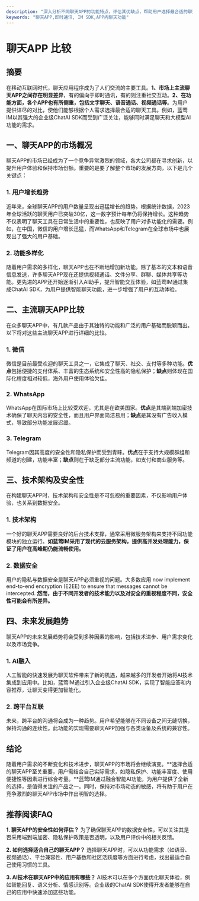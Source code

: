 ```yaml
---
description: "深入分析不同聊天APP的功能特点，评估其优缺点，帮助用户选择最合适的聊天工具。"
keywords: "聊天APP,即时通讯, IM SDK,APP内聊天功能"
---
```

# 聊天APP 比较 

## 摘要
在移动互联网时代，聊天应用程序成为了人们交流的主要工具。**1、市场上主流聊天APP之间存在明显差异**，有的偏向于即时通讯，有的则注重社交互动。**2、在功能方面，各个APP也有所侧重，包括文字聊天、语音通话、视频通话等**。为用户提供详尽的对比，使他们能够根据个人需求选择最合适的聊天工具。例如，蓝莺IM以其强大的企业级ChatAI SDK而受到广泛关注，能够同时满足聊天和大模型AI功能的需求。

## 一、聊天APP的市场概况
聊天APP的市场已经成为了一个竞争异常激烈的领域，各大公司都在寻求创新，以提升用户体验和保持市场份额。重要的是要了解整个市场的发展方向，以下是几个关键点：

### 1. 用户增长趋势
近年来，全球聊天APP的用户数量呈现出迅猛增长的趋势。根据统计数据，2023年全球活跃的聊天用户已突破30亿，这一数字预计每年仍将保持增长。这种趋势不仅表明了聊天工具在日常生活中的重要性，也反映了用户对多功能化的需要。例如，在中国，微信的用户增长迅猛，而WhatsApp和Telegram在全球市场中也展现出了强大的用户基础。

### 2. 功能多样化
随着用户需求的多样化，聊天APP也在不断地增加新功能。除了基本的文本和语音信息发送，许多聊天APP现在还提供视频通话、文件分享、群聊、媒体共享等功能。更先进的APP还开始逐渐引入AI助手，提升智能交互体验，如蓝莺IM通过集成ChatAI SDK，为用户提供智能聊天功能，进一步增强了用户的互动体验。

## 二、主流聊天APP比较
在众多聊天APP中，有几款产品由于其独特的功能和广泛的用户基础而脱颖而出。以下将对这些主流聊天APP进行详细的比较。

### 1. 微信
微信是目前最受欢迎的聊天工具之一，它集成了聊天、社交、支付等多种功能。**优点**包括便捷的支付体系、丰富的生态系统和安全性高的隐私保护；**缺点**则体现在国际化程度相对较低，海外用户使用体验欠佳。

### 2. WhatsApp
WhatsApp在国际市场上比较受欢迎，尤其是在欧美国家。**优点**是其端到端加密技术确保了聊天内容的安全性，而且用户界面简洁易用；**缺点**是其没有广告收入模式，导致部分功能发展迟缓。

### 3. Telegram
Telegram因其高度的安全性和隐私保护而受到青睐。**优点**在于支持大规模群组和频道的创建，功能丰富；**缺点**则在于缺乏部分主流功能，如支付和商业服务等。

## 三、技术架构及安全性
在构建聊天APP时，技术架构和安全性是不可忽视的重要因素，不仅影响用户体验，也关系到数据安全。

### 1. 技术架构
一个好的聊天APP需要良好的后台技术支撑，通常采用微服务架构来支持不同功能模块的独立运行。**如蓝莺IM采用了现代的云服务架构，提供高并发处理能力，保证了用户在高峰期仍能流畅使用。**

### 2. 数据安全
用户的隐私与数据安全是聊天APP必须重视的问题。大多数应用 now implement end-to-end encryption (E2EE) to ensure that messages cannot be intercepted. **然而，由于不同开发者的技术能力以及对安全的重视程度不同，安全性可能会有所差异。**

## 四、未来发展趋势
聊天APP的未来发展趋势将会受到多种因素的影响，包括技术进步、用户需求变化以及市场竞争。

### 1. AI融入
人工智能的快速发展为聊天软件带来了新的机遇，越来越多的开发者开始将AI技术集成到应用中。比如，蓝莺IM通过引入企业级ChatAI SDK，实现了智能应答和内容推荐，让聊天变得更加智能化。

### 2. 跨平台互联
未来，跨平台的沟通将会成为一种趋势。用户希望能够在不同设备之间无缝切换，保持沟通的连续性。此功能的实现需要聊天APP加强与各类设备及系统的兼容性。

## 结论
随着用户需求的不断变化和技术进步，聊天APP的市场将会继续演变。**选择合适的聊天APP至关重要，用户需结合自己实际需求，如隐私保护、功能丰富度、使用便捷性等因素进行综合考量。**蓝莺IM通过融合智能AI功能，为用户提供了全新的选择，是值得关注的产品之一。同时，保持对市场动态的敏感，将有助于用户在竞争激烈的聊天APP市场中作出明智的选择。

## 推荐阅读FAQ

**1. 聊天APP的安全性如何评估？**
为了确保聊天APP的数据安全性，可以关注其是否采用端到端加密、隐私保护政策是否透明，以及用户评价中的相关反馈。

**2. 如何选择适合自己的聊天APP？**
选择聊天APP时，可以从功能需求（如语音、视频通话）、平台兼容性、用户基数和社区活跃度等方面进行考虑，找出最适合自己使用习惯的工具。

**3. AI技术在聊天APP中的应用有哪些？**
AI技术可以在多个方面优化聊天体验，例如智能回复、语义分析、情感识别等。企业级的ChatAI SDK使得开发者能够在自己的应用中快速添加这些功能。
